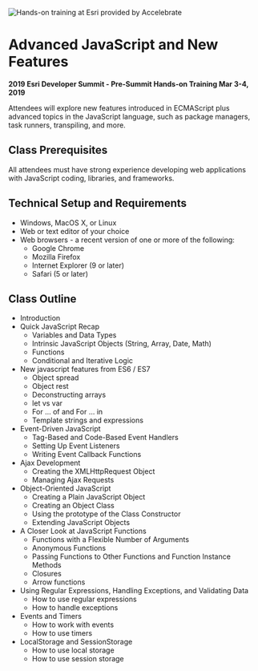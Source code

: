 ![Hands-on training at Esri provided by Accelebrate](https://deivu67oka01d.cloudfront.net/esri/esri_accelebrate4.jpg)

# Advanced JavaScript and New Features
**2019 Esri Developer Summit - Pre-Summit Hands-on Training Mar 3-4, 2019**

Attendees will explore new features introduced in ECMAScript plus advanced topics in the JavaScript language, such as package managers, task runners, transpiling, and more.

## Class Prerequisites

All attendees must have strong experience developing web applications with JavaScript coding, libraries, and frameworks.

## Technical Setup and Requirements

- Windows, MacOS X, or Linux
- Web or text editor of your choice
- Web browsers - a recent version of one or more of the following:
  - Google Chrome
  - Mozilla Firefox
  - Internet Explorer (9 or later)
  - Safari (5 or later)

## Class Outline
- Introduction
- Quick JavaScript Recap
  -	Variables and Data Types
  -	Intrinsic JavaScript Objects (String, Array, Date, Math)
  -	Functions
  - Conditional and Iterative Logic
- New javascript features from ES6 / ES7
  - Object spread
  - Object rest
  - Deconstructing arrays
  -	let vs var
  -	For ... of and For ... in
  -	Template strings and expressions
- Event-Driven JavaScript
  - Tag-Based and Code-Based Event Handlers
  - Setting Up Event Listeners
  - Writing Event Callback Functions
- Ajax Development
  - Creating the XMLHttpRequest Object
  - Managing Ajax Requests
- Object-Oriented JavaScript
  - Creating a Plain JavaScript Object
  - Creating an Object Class
  - Using the prototype of the Class Constructor
  - Extending JavaScript Objects
- A Closer Look at JavaScript Functions
  - Functions with a Flexible Number of Arguments
  - Anonymous Functions
  - Passing Functions to Other Functions and Function Instance Methods
  - Closures
  - Arrow functions
- Using Regular Expressions, Handling Exceptions, and Validating Data
  - How to use regular expressions
  - How to handle exceptions
- Events and Timers
  - How to work with events
  - How to use timers
- LocalStorage and SessionStorage
  - How to use local storage
  - How to use session storage
